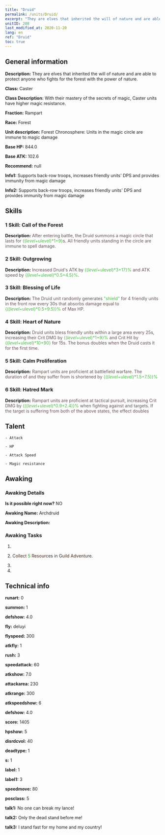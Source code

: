 ```yaml
---
title: "Druid"
permalink: /units/Druid/
excerpt: "They are elves that inherited the will of nature and are able to protect anyone who fights for the forest with the power of nature."
unitID: 208
last_modified_at: 2020-11-20
lang: en
ref: "Druid"
toc: true
---
```

## General information
 **Description:** They are elves that inherited the will of nature and are able to protect anyone who fights for the forest with the power of nature.

 **Class:** Caster

 **Class Description:** With their mastery of the secrets of magic, Caster units have higher magic resistance.

 **Fraction:** Rampart

 **Race:** Forest

 **Unit description:** Forest Chronosphere: Units in the magic circle are immune to magic damage

 **Base HP:** 844.0

 **Base ATK:** 102.6

 **Recommend:** null

 **Info1:** Supports back-row troops, increases friendly units' DPS and provides immunity from magic damage

 **Info2:** Supports back-row troops, increases friendly units' DPS and provides immunity from magic damage

## Skills
### 1 Skill: Call of the Forest
 **Description:** <span style="color: #645252">After entering battle, the Druid summons a magic circle that lasts for <span style="color: black"><span style="color: #48b946">{($level+$ulevel)*1+9}<span style="color: black"><span style="color: #645252">s. All friendly units standing in the circle are immune to spell damage.<span style="color: black">

### 2 Skill: Outgrowing
 **Description:** <span style="color: #645252">Increased Druid's ATK by <span style="color: black"><span style="color: #48b946">{($level+$ulevel)*3+17}%<span style="color: black"><span style="color: #645252"> and ATK speed by <span style="color: black"><span style="color: #48b946">{($level+$ulevel)*0.5+4.5}%<span style="color: black"><span style="color: #645252">.<span style="color: black">

### 3 Skill: Blessing of Life
 **Description:** <span style="color: #645252">The Druid unit randomly generates <span style="color: black"><span style="color: #48b946">\"shield\"<span style="color: black"><span style="color: #645252"> for 4 friendly units in the front row every 30s that absorbs damage equal to <span style="color: black"><span style="color: #48b946">{(($level+$ulevel)*0.5+9.5)}%<span style="color: black"><span style="color: #645252"> of Max HP.<span style="color: black">

### 4 Skill: Heart of Nature
 **Description:** <span style="color: #645252">Druid units bless friendly units within a large area every 25s, increasing their Crit DMG by <span style="color: black"><span style="color: #48b946">{($level+$ulevel)*1+9}%<span style="color: black"><span style="color: #645252"> and Crit Hit by <span style="color: black"><span style="color: #48b946">{($level+$ulevel)*10+90}<span style="color: black"><span style="color: #645252"> for 15s. The bonus doubles when the Druid casts it for the first time.<span style="color: black">

### 5 Skill: Calm Proliferation
 **Description:** <span style="color: #645252">Rampart units are proficient at battlefield warfare. The duration of <stun> and <petrification> they suffer from is shortened by <span style="color: black"><span style="color: #48b946">{(($level+$ulevel)*1.5+7.5)}%<span style="color: black"><span style="color: #645252"><span style="color: black">

### 6 Skill: Hatred Mark
 **Description:** <span style="color: #645252">Rampart units are proficient at tactical pursuit, increasing Crit DMG by <span style="color: black"><span style="color: #48b946">{(($level+$ulevel)*0.9+2.4)}%<span style="color: black"><span style="color: #645252"> when fighting against <Slow> and <Bleeding> targets. If the target is suffering from both of the above states, the effect doubles<span style="color: black">

## Talent

    - Attack

    - HP

    - Attack Speed

    - Magic resistance

## Awaking
### Awaking Details
 **Is it possible right now?** NO

 **Awaking Name:** Archdruid

 **Awaking Description:** 

### Awaking Tasks
 1. 

 2. <span style="color: #3c2a1e">Collect <span style="color: black"><span style="color: #1ca216">5<span style="color: black"><span style="color: #3c2a1e"> Resources in Guild Adventure.<span style="color: black">

 3. 

 4. 

## Technical info
 **runart:** 0

 **summon:** 1

 **defshow:** 4.0

 **fly:** deluyi

 **flyspeed:** 300

 **atkfly:** 1

 **rush:** 3

 **speedattack:** 60

 **atkshow:** 7.0

 **attackarea:** 230

 **atkrange:** 300

 **atkspeedshow:** 6

 **defshow:** 4.0

 **score:** 1405

 **hpshow:** 5

 **disrdcvol:** 40

 **deadtype:** 1

 **s:** 1

 **label:** 1

 **label1:** 3

 **speedmove:** 80

 **posclass:** 5

 **talk1:** No one can break my lance!

 **talk2:** Only the dead stand before me!

 **talk3:** I stand fast for my home and my country!

